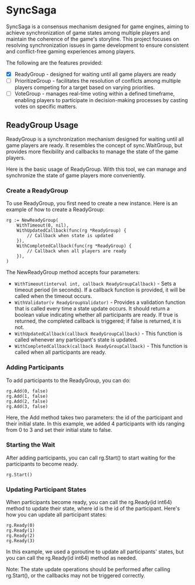 # SyncSaga

SyncSaga is a consensus mechanism designed for game engines, aiming to achieve synchronization of game states among multiple players and maintain the coherence of the game's storyline. This project focuses on resolving synchronization issues in game development to ensure consistent and conflict-free gaming experiences among players.

The following are the features provided:
- [x] ReadyGroup - designed for waiting until all game players are ready
- [ ] PrioritizeGroup - facilitates the resolution of conflicts among multiple players competing for a target based on varying priorities.
- [ ] VoteGroup - manages real-time voting within a defined timeframe, enabling players to participate in decision-making processes by casting votes on specific matters.

## ReadyGroup Usage

ReadyGroup is a synchronization mechanism designed for waiting until all game players are ready. It resembles the concept of sync.WaitGroup, but provides more flexibility and callbacks to manage the state of the game players.

Here is the basic usage of ReadyGroup. With this tool, we can manage and synchronize the state of game players more conveniently.

### Create a ReadyGroup

To use ReadyGroup, you first need to create a new instance. Here is an example of how to create a ReadyGroup:

```golang
rg := NewReadyGroup(
    WithTimeout(0, nil),
    WithUpdatedCallback(func(rg *ReadyGroup) {
        // Callback when state is updated
    }),
    WithCompletedCallback(func(rg *ReadyGroup) {
        // Callback when all players are ready
    }),
)
```

The NewReadyGroup method accepts four parameters:

* `WithTimeout(interval int, callback ReadyGroupCallback)` - Sets a timeout period (in seconds). If a callback function is provided, it will be called when the timeout occurs.
* `WithValidator(v ReadyGroupValidator)` - Provides a validation function that is called every time a state update occurs. It should return a boolean value indicating whether all participants are ready. If true is returned, the completed callback is triggered; if false is returned, it is not.
* `WithUpdatedCallback(callback ReadyGroupCallback)` - This function is called whenever any participant's state is updated.
* `WithCompletedCallback(callback ReadyGroupCallback)` - This function is called when all participants are ready.

### Adding Participants

To add participants to the ReadyGroup, you can do:

```golang
rg.Add(0, false)
rg.Add(1, false)
rg.Add(2, false)
rg.Add(3, false)
```

Here, the Add method takes two parameters: the id of the participant and their initial state. In this example, we added 4 participants with ids ranging from 0 to 3 and set their initial state to false.

### Starting the Wait

After adding participants, you can call rg.Start() to start waiting for the participants to become ready.

```golang
rg.Start()
```

### Updating Participant States

When participants become ready, you can call the rg.Ready(id int64) method to update their state, where id is the id of the participant. Here's how you can update all participant states:

```golang
rg.Ready(0)
rg.Ready(1)
rg.Ready(2)
rg.Ready(3)
```

In this example, we used a goroutine to update all participants' states, but you can call the rg.Ready(id int64) method as needed.

Note: The state update operations should be performed after calling rg.Start(), or the callbacks may not be triggered correctly.

